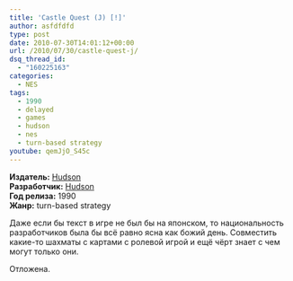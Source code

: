 ```yaml
---
title: 'Castle Quest (J) [!]'
author: asfdfdfd
type: post
date: 2010-07-30T14:01:12+00:00
url: /2010/07/30/castle-quest-j/
dsq_thread_id:
  - "160225163"
categories:
  - NES
tags:
  - 1990
  - delayed
  - games
  - hudson
  - nes
  - turn-based strategy
youtube: qemJjO_S45c
---
```

**Издатель:** [Hudson][1]  
**Разработчик:** [Hudson][1]  
**Год релиза:** 1990  
**Жанр:** turn-based strategy  

Даже если бы текст в игре не был бы на японском, то национальность разработчиков была бы всё равно ясна как божий день. Совместить какие-то шахматы с картами с ролевой игрой и ещё чёрт знает с чем могут только они.

Отложена.

 [1]: https://www.mobygames.com/company/hudson-soft-company-ltd